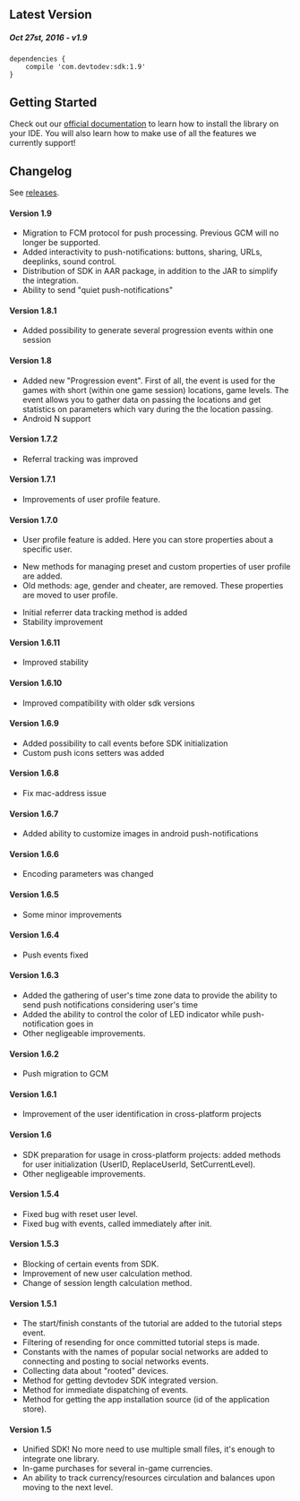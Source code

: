 Latest Version 
--------------
##### _Oct 27st, 2016_ - v1.9

```
dependencies {
    compile 'com.devtodev:sdk:1.9'
}
```

Getting Started
---------------
Check out our [official documentation](https://www.devtodev.com/help/35/android/) to learn how to install the library on your IDE. You will also learn how to make use of all the features we currently support!

Changelog
---------
See [releases](https://github.com/devtodev-analytics/android-sdk/releases/).

#### Version 1.9
* Migration to FCM protocol for push processing. Previous GCM will no longer be supported.
* Added interactivity to push-notifications: buttons, sharing, URLs, deeplinks, sound control.
* Distribution of SDK in AAR package, in addition to the JAR to simplify the integration.
* Ability to send "quiet push-notifications"

#### Version 1.8.1
* Added possibility to generate several progression events within one session

#### Version 1.8
* Added new "Progression event". First of all, the event is used for the games with short (within one game session) locations, game levels. The event allows you to gather data on passing the locations and get statistics on parameters which vary during the the location passing.
* Android N support

#### Version 1.7.2
* Referral tracking was improved

#### Version 1.7.1
* Improvements of user profile feature.

#### Version 1.7.0
* User profile feature is added. Here you can store properties about a specific user.
- New methods for managing preset and custom properties of user profile are added.
- Old methods: age, gender and cheater, are removed. These properties are moved to user profile.
* Initial referrer data tracking method is added
* Stability improvement

#### Version 1.6.11
* Improved stability

#### Version 1.6.10
* Improved compatibility with older sdk versions

#### Version 1.6.9
* Added possibility to call events before  SDK initialization
* Custom push icons setters was added

#### Version 1.6.8
* Fix mac-address issue

#### Version 1.6.7
* Added ability to customize images in android push-notifications

#### Version 1.6.6
* Encoding parameters was changed

#### Version 1.6.5
* Some minor improvements

#### Version 1.6.4
* Push events fixed

#### Version 1.6.3
* Added the gathering of user's time zone data to provide the ability to send push notifications considering user's time
* Added the ability to control the color of LED indicator while push-notification goes in
* Other negligeable improvements.

#### Version 1.6.2
* Push migration to GCM

#### Version 1.6.1
* Improvement of the user identification in cross-platform projects

#### Version 1.6
* SDK preparation for usage in cross-platform projects: added methods for user initialization (UserID, ReplaceUserId, SetCurrentLevel).
* Other negligeable improvements.

#### Version 1.5.4 
* Fixed bug with reset user level.
* Fixed bug with events, called immediately after init.

#### Version 1.5.3
* Blocking of certain events from SDK.
* Improvement of new user calculation method.
* Change of session length calculation method.

#### Version 1.5.1
* The start/finish constants of the tutorial are added to the tutorial steps event.
* Filtering of resending for once committed tutorial steps is made.
* Constants with the names of popular social networks are added to connecting and posting to social networks events.
* Collecting data about "rooted" devices.
* Method for getting devtodev SDK integrated version.
* Method for immediate dispatching of events.
* Method for getting the app installation source (id of the application store).

#### Version 1.5
* Unified SDK! No more need to use multiple small files, it's enough to integrate one library.
* In-game purchases for several in-game currencies.
* An ability to track currency/resources circulation and balances upon moving to the next level.
